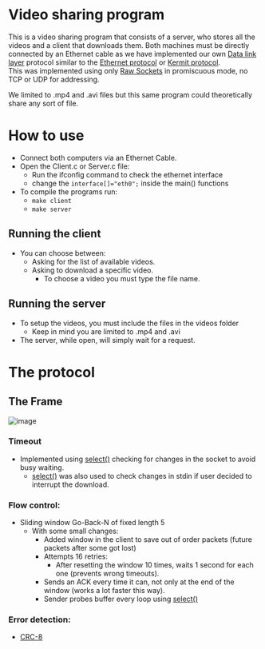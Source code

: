 # Video sharing program
This is a video sharing program that consists of a server, who stores all the videos and a client that downloads them. Both machines must be directly connected by an Ethernet cable as we have implemented our own [Data link layer](https://en.wikipedia.org/wiki/OSI_model) protocol similar to the [Ethernet protocol](https://en.wikipedia.org/wiki/Ethernet) or [Kermit protocol](https://en.wikipedia.org/wiki/Kermit_(protocol)).  
This was implemented using only [Raw Sockets](https://www.baeldung.com/cs/raw-sockets) in promiscuous mode, no TCP or UDP for addressing.

We limited to .mp4 and .avi files but this same program could theoretically share any sort of file.  

# How to use
* Connect both computers via an Ethernet Cable.
* Open the Client.c or Server.c file:
  * Run the ifconfig command to check the ethernet interface
  * change the ```interface[]="eth0";``` inside the main() functions
* To compile the programs run:  
  * ```make client```  
  * ```make server```
## Running the client
  * You can choose between:
    * Asking for the list of available videos.
    * Asking to download a specific video.
      * To choose a video you must type the file name.
## Running the server
  * To setup the videos, you must include the files in the videos folder
    * Keep in mind you are limited to .mp4 and .avi
  * The server, while open, will simply wait for a request.

# The protocol
## The Frame
![image](https://github.com/user-attachments/assets/4f8a8614-58a5-48f4-a8a9-6b7d1c82c666)

### Timeout
* Implemented using [select()](https://man7.org/linux/man-pages/man2/select.2.html) checking for changes in the socket to avoid busy waiting.
  * [select()](https://man7.org/linux/man-pages/man2/select.2.html) was also used to check changes in stdin if user decided to interrupt the download.

### Flow control:
* Sliding window Go-Back-N of fixed length 5
  * With some small changes:
    * Added window in the client to save out of order packets (future packets after some got lost)
    * Attempts 16 retries:
      * After resetting the window 10 times, waits 1 second for each one (prevents wrong timeouts).
    * Sends an ACK every time it can, not only at the end of the window (works a lot faster this way).
    * Sender probes buffer every loop using [select()](https://man7.org/linux/man-pages/man2/select.2.html)
### Error detection:
* [CRC-8](https://en.wikipedia.org/wiki/Cyclic_redundancy_check)
